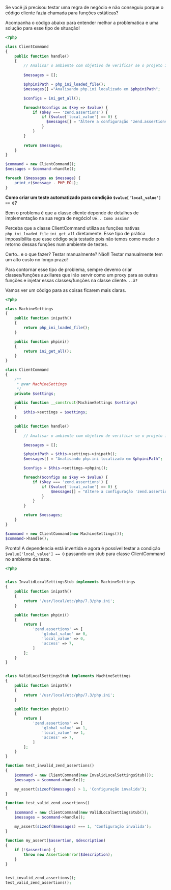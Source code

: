 Se você já precisou testar uma regra de negócio e não conseguiu porque o código cliente fazia chamada para funções estáticas?

Acompanha o código abaixo para entender melhor a problematica e uma solução para esse tipo de situação!

```php
<?php

class ClientCommand
{
    public function handle()
    {
        // Analisar o ambiente com objetivo de verificar se o projeto irá rodar sem problemas
        
        $messages = [];

        $phpiniPath = php_ini_loaded_file();
        $messages[] ="Analisando php.ini localizado em $phpiniPath";

        $configs = ini_get_all();

        foreach($configs as $key => $value) {
            if ($key === 'zend.assertions') {
                if ($value['local_value'] == 0) {
                  $messages[] = "Altere a configuração 'zend.assertions' para 1";
                }
            }
        }
        
        return $messages;
    }
}

$command = new ClientCommand();
$messages = $command->handle();

foreach ($messages as $message) {
    print_r($message . PHP_EOL);
}
```

**Como criar um teste automatizado para condição `$value['local_value'] == 0`?**

Bem o problema é que a classe cliente depende de detalhes de implementação na sua regra de negócio!
`Ué.. Como assim?`

Perceba que a classe ClientCommand utiliza as funções nativas `php_ini_loaded_file` `ini_get_all` diretamente.
Esse tipo de prática impossibilita que esse código seja testado pois não temos como mudar o retorno dessas funções
num ambiente de testes.

Certo.. e o que fazer? Testar manualmente?
Não!! Testar manualmente tem um alto custo no longo prazo!

Para contornar esse tipo de problema, sempre devemo criar classes/funções auxiliares que irão servir como um
proxy para as outras funções e injetar essas classes/funções na classe cliente.
`..ã?`

Vamos ver um código para as coisas ficarem mais claras.

```php
<?php

class MachineSettings 
{
    public function inipath()
    {
        return php_ini_loaded_file();
    }

    public function phpini()
    {
        return ini_get_all();
    }
}

class ClientCommand
{
    /**
     * @var MachineSettings
     */
    private $settings;

    public function __construct(MachineSettings $settings)
    {
        $this->settings = $settings;
    }

    public function handle()
    {
        // Analisar o ambiente com objetivo de verificar se o projeto irá rodar sem problemas

        $messages = [];

        $phpiniPath = $this->settings->inipath();
        $messages[] = "Analisando php.ini localizado em $phpiniPath";

        $configs = $this->settings->phpini();

        foreach($configs as $key => $value) {
            if ($key === 'zend.assertions') {
                if ($value['local_value'] == 0) {
                    $messages[] = "Altere a configuração 'zend.assertions' para 1";
                }
            }
        }

        return $messages;
    }
}

$command = new ClientCommand(new MachineSettings());
$command->handle();
```

Pronto! A dependencia está invertida e agora é possível testar a condição `$value['local_value'] == 0` passando um stub para classe ClientCommand no ambiente de teste.

```php
<?php


class InvalidLocalSettingsStub implements MachineSettings 
{
    public function inipath()
    {
        return '/usr/local/etc/php/7.3/php.ini';
    }

    public function phpini()
    {
        return [
            'zend.assertions' => [
                'global_value' => 0,
                'local_value' => 0,
                'access' => 7,
            ]
        ];
    }
}


class ValidLocalSettingsStub implements MachineSettings 
{
    public function inipath()
    {
        return '/usr/local/etc/php/7.3/php.ini';
    }

    public function phpini()
    {
        return [
            'zend.assertions' => [
                'global_value' => 1,
                'local_value' => 1,
                'access' => 7,
            ]
        ];
    }
}

function test_invalid_zend_assertions()
{
    $command = new ClientCommand(new InvalidLocalSettingsStub());
    $messages = $command->handle();

    my_assert(sizeof($messages) > 1, 'Configuração invalida'); 
}

function test_valid_zend_assertions()
{
    $command = new ClientCommand(new ValidLocalSettingsStub());
    $messages = $command->handle();

    my_assert(sizeof($messages) === 1, 'Configuração invalida'); 
}

function my_assert($assertion, $description)
{
    if (!$assertion) {
        throw new AssertionError($description);
    }
}


test_invalid_zend_assertions();
test_valid_zend_assertions();
```

